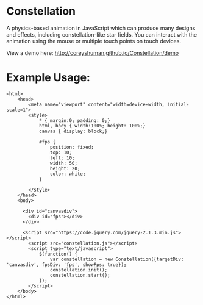 # Constellation

A physics-based animation in JavaScript which can produce many designs and effects, including constellation-like star fields. You can interact with the animation using the mouse or multiple touch points on touch devices.

View a demo here: http://coreyshuman.github.io/Constellation/demo

# Example Usage:

```
<html>
	<head>
		<meta name="viewport" content="width=device-width, initial-scale=1">
		<style>
			* { margin:0; padding: 0;}
			html, body { width:100%; height: 100%;}
			canvas { display: block;}

			#fps {
				position: fixed;
				top: 10;
				left: 10;
				width: 50;
				height: 20;
				color: white;
			}

		</style>
	</head>
	<body>

	  <div id="canvasdiv">
		<div id="fps"></div>
	  </div>

	  <script src="https://code.jquery.com/jquery-2.1.3.min.js"></script>
		<script src="constellation.js"></script>
		<script type="text/javascript">
			$(function() {
				var constellation = new Constellation({targetDiv: 'canvasdiv', fpsDiv: 'fps', showFps: true});
				constellation.init();
				constellation.start();
			});
		</script>
	</body>
</html>

```
